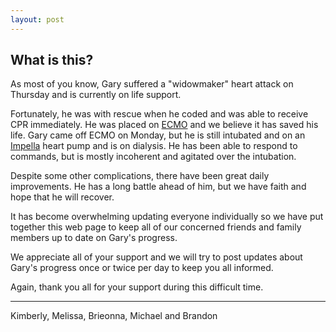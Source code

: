 ```yaml
---
layout: post
---
```


## What is this?

As most of you know, Gary suffered a "widowmaker" heart attack on Thursday and is currently on life support.

Fortunately, he was with rescue when he coded and was able to receive CPR immediately. He was placed on [ECMO](https://www.chop.edu/treatments/extracorporeal-membrane-oxygenation-ecmo) and we believe it has saved his life. Gary came off ECMO on Monday, but he is still intubated and on an [Impella](http://www.abiomed.com/impella) heart pump and is on dialysis. He has been able to respond to commands, but is mostly incoherent and agitated over the intubation.

Despite some other complications, there have been great daily improvements. He has a long battle ahead of him, but we have faith and hope that he will recover.

It has become overwhelming updating everyone individually so we have put together this web page to keep all of our concerned friends and family members up to date on Gary's progress.

We appreciate all of your support and we will try to post updates about Gary's progress once or twice per day to keep you all informed.

Again, thank you all for your support during this difficult time.

---

Kimberly, Melissa, Brieonna, Michael and Brandon

<!-- <br/>

--- -->
